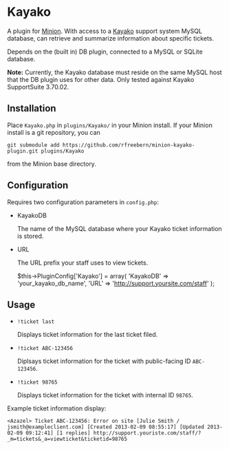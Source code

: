 Kayako
======

A plugin for [Minion](http://github.com/rfreebern/minion). With access to a
[Kayako](http://kayako.com) support system MySQL database, can retrieve and
summarize information about specific tickets.

Depends on the (built in) DB plugin, connected to a MySQL or SQLite database.

**Note:** Currently, the Kayako database must reside on the same MySQL host
that the DB plugin uses for other data. Only tested against Kayako
SupportSuite 3.70.02.

Installation
------------

Place `Kayako.php` in `plugins/Kayako/` in your Minion install. If your Minion
install is a git repository, you can

    git submodule add https://github.com/rfreebern/minion-kayako-plugin.git plugins/Kayako

from the Minion base directory.

Configuration
-------------

Requires two configuration parameters in `config.php`:

* KayakoDB

  The name of the MySQL database where your Kayako ticket information is stored.

* URL

  The URL prefix your staff uses to view tickets.

    $this->PluginConfig['Kayako'] = array(
        'KayakoDB' => 'your_kayako_db_name',
        'URL' => 'http://support.yoursite.com/staff'
    );

Usage
-----

* `!ticket last`

  Displays ticket information for the last ticket filed.

* `!ticket ABC-123456`

  Diplsays ticket information for the ticket with public-facing ID `ABC-123456`.

* `!ticket 98765`

  Displays ticket information for the ticket with internal ID `98765`.

Example ticket information display:

    <Azazel> Ticket ABC-123456: Error on site [Julie Smith / jsmith@exampleclient.com] [Created 2013-02-09 08:55:17] [Updated 2013-02-09 09:12:41] [1 replies] http://support.youriste.com/staff/?_m=tickets&_a=viewticket&ticketid=98765
